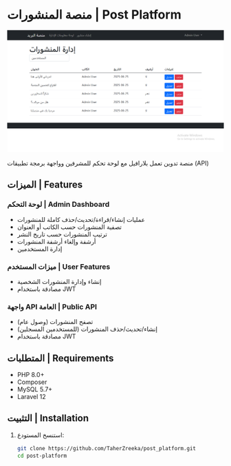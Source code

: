 # منصة المنشورات | Post Platform

![منصة المنشورات](https://github.com/TaherZreeka/post_platform/blob/main/public/assets/img/Screenshot%20(110).png)

منصة تدوين تعمل بلارافيل مع لوحة تحكم للمشرفين وواجهة برمجة تطبيقات (API)

## الميزات | Features

### لوحة التحكم | Admin Dashboard
- عمليات إنشاء/قراءة/تحديث/حذف كاملة للمنشورات
- تصفية المنشورات حسب الكاتب أو العنوان
- ترتيب المنشورات حسب تاريخ النشر
- أرشفة وإلغاء أرشفة المنشورات
- إدارة المستخدمين

### ميزات المستخدم | User Features
- إنشاء وإدارة المنشورات الشخصية
- مصادقة باستخدام JWT

### واجهة API العامة | Public API
- تصفح المنشورات (وصول عام)
- إنشاء/تحديث/حذف المنشورات (للمستخدمين المسجلين)
- مصادقة باستخدام JWT

## المتطلبات | Requirements

- PHP 8.0+
- Composer
- MySQL 5.7+
- Laravel 12


## التثبيت | Installation

1. استنسخ المستودع:
   ```bash
   git clone https://github.com/TaherZreeka/post_platform.git
   cd post-platform
